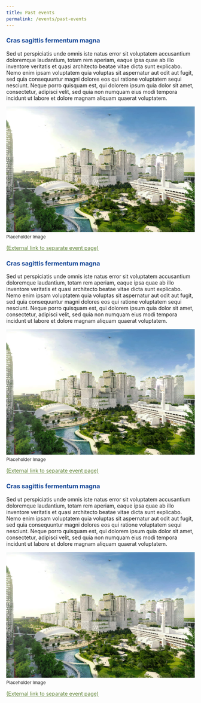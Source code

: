 ```yaml
---
title: Past events
permalink: /events/past-events
---
```


<h3 style="color:#124596; font-weight:bold;">Cras sagittis fermentum magna</h3>

Sed ut perspiciatis unde omnis iste natus error sit voluptatem accusantium doloremque laudantium, totam rem aperiam, eaque ipsa quae ab illo inventore veritatis et quasi architecto beatae vitae dicta sunt explicabo. Nemo enim ipsam voluptatem quia voluptas sit aspernatur aut odit aut fugit, sed quia consequuntur magni dolores eos qui ratione voluptatem sequi nesciunt. Neque porro quisquam est, qui dolorem ipsum quia dolor sit amet, consectetur, adipisci velit, sed quia non numquam eius modi tempora incidunt ut labore et dolore magnam aliquam quaerat voluptatem. 

![Placeholder Image](/images/jld_centralpark.jpg)
<span style="font-size:12px">Placeholder Image</span>

<a href="#" style="color:#62863a;">(External link to separate event page)</a>

<h3 style="color:#124596; font-weight:bold;">Cras sagittis fermentum magna</h3>

Sed ut perspiciatis unde omnis iste natus error sit voluptatem accusantium doloremque laudantium, totam rem aperiam, eaque ipsa quae ab illo inventore veritatis et quasi architecto beatae vitae dicta sunt explicabo. Nemo enim ipsam voluptatem quia voluptas sit aspernatur aut odit aut fugit, sed quia consequuntur magni dolores eos qui ratione voluptatem sequi nesciunt. Neque porro quisquam est, qui dolorem ipsum quia dolor sit amet, consectetur, adipisci velit, sed quia non numquam eius modi tempora incidunt ut labore et dolore magnam aliquam quaerat voluptatem. 

![Placeholder Image](/images/jld_centralpark.jpg)
<span style="font-size:12px">Placeholder Image</span>

<a href="#" style="color:#62863a;">(External link to separate event page)</a>

<h3 style="color:#124596; font-weight:bold;">Cras sagittis fermentum magna</h3>

Sed ut perspiciatis unde omnis iste natus error sit voluptatem accusantium doloremque laudantium, totam rem aperiam, eaque ipsa quae ab illo inventore veritatis et quasi architecto beatae vitae dicta sunt explicabo. Nemo enim ipsam voluptatem quia voluptas sit aspernatur aut odit aut fugit, sed quia consequuntur magni dolores eos qui ratione voluptatem sequi nesciunt. Neque porro quisquam est, qui dolorem ipsum quia dolor sit amet, consectetur, adipisci velit, sed quia non numquam eius modi tempora incidunt ut labore et dolore magnam aliquam quaerat voluptatem. 

![Placeholder Image](/images/jld_centralpark.jpg)
<span style="font-size:12px">Placeholder Image</span>

<a href="#" style="color:#62863a;">(External link to separate event page)</a>